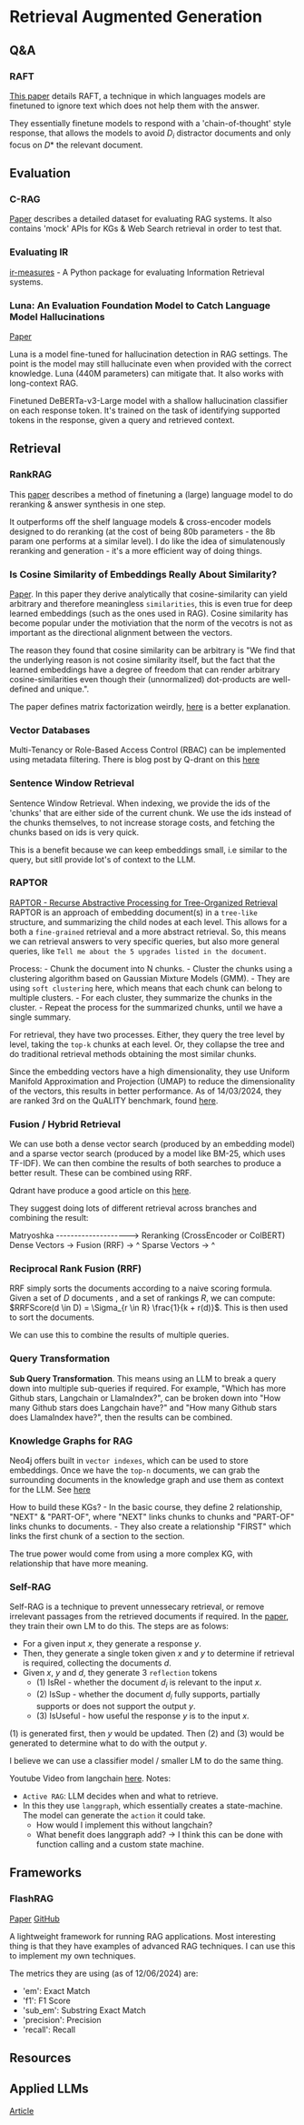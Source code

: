 # Retrieval Augmented Generation

## Q&A

### RAFT

[This paper](https://arxiv.org/pdf/2403.10131) details RAFT, a technique in which languages models are finetuned to ignore text which does not help them with the answer.

They essentially finetune models to respond with a 'chain-of-thought' style response, that allows the models to avoid $D_i$ distractor documents and only focus on $D*$ the relevant document.

## Evaluation

### C-RAG

[Paper](https://arxiv.org/pdf/2406.04744) describes a detailed dataset for evaluating RAG systems. It also contains 'mock' APIs for KGs & Web Search retrieval in order to test that.

### Evaluating IR

[ir-measures](https://ir-measur.es/en/latest/getting-started.html) - A Python package for evaluating Information Retrieval systems.

### Luna: An Evaluation Foundation Model to Catch Language Model Hallucinations

[Paper](https://arxiv.org/pdf/2406.00975)

Luna is a model fine-tuned for hallucination detection in RAG settings. The point is the model may still hallucinate even when provided with the correct knowledge. Luna (440M parameters) can mitigate that. It also works with long-context RAG.

Finetuned DeBERTa-v3-Large model with a shallow hallucination classifier on each response token. It's trained on the task of identifying supported tokens in the response, given a query and retrieved context.

## Retrieval

### RankRAG

This [paper](https://arxiv.org/pdf/2407.02485v1) describes a method of finetuning a (large) language model to do reranking & answer synthesis in one step.

It outperforms off the shelf language models & cross-encoder models designed to do reranking (at the cost of being 80b parameters - the 8b param one performs at a similar level). I do like the idea of simulatenously reranking and generation - it's a more efficient way of doing things.

### Is Cosine Similarity of Embeddings Really About Similarity?

[Paper](https://arxiv.org/pdf/2403.05440.pdf). In this paper they derive analytically that cosine-similarity can yield arbitrary and therefore meaningless `similarities`, this is even true for deep learned embeddings (such as the ones used in RAG). Cosine similarity has become popular under the motiviation that the norm of the vecotrs is not as important as the directional alignment between the vectors.

The reason they found that cosine similarity can be arbitrary is "We find that the underlying reason is not cosine similarity itself, but the fact that the learned embeddings have a degree of freedom that can render arbitrary cosine-similarities even though their (unnormalized) dot-products are well-defined and unique.".

The paper defines matrix factorization weirdly, [here](https://developers.google.com/machine-learning/recommendation/collaborative/matrix) is a better explanation.

### Vector Databases

Multi-Tenancy or Role-Based Access Control (RBAC) can be implemented using metadata filtering. There is blog post by Q-drant on this [here](https://qdrant.tech/documentation/tutorials/llama-index-multitenancy/)

### Sentence Window Retrieval

Sentence Window Retrieval. When indexing, we provide the ids of the 'chunks' that are either side of the current chunk. We use the ids instead of the chunks themselves, to not increase storage costs, and fetching the chunks based on ids is very quick.

This is a benefit because we can keep embeddings small, i.e similar to the query, but sitll provide lot's of context to the LLM.

### RAPTOR

[RAPTOR - Recurse Abstractive Processing for Tree-Organized Retrieval](https://arxiv.org/pdf/2401.18059.pdf)
RAPTOR is an approach of embedding document(s) in a `tree-like` structure, and summarizing the child nodes at each level. This allows for a both a `fine-grained` retrieval and a more abstract retrieval. So, this means we can retrieval answers to very specific queries, but also more general queries, like `Tell me about the 5 upgrades listed in the document`.

Process:
    - Chunk the document into N chunks.
    - Cluster the chunks using a clustering algorithm based on Gaussian Mixture Models (GMM).
        - They are using `soft clustering` here, which means that each chunk can belong to multiple clusters.
    - For each cluster, they summarize the chunks in the cluster.
    - Repeat the process for the summarized chunks, until we have a single summary.

For retrieval, they have two processes. Either, they query the tree level by level, taking the `top-k` chunks at each level. Or, they collapse the tree and do traditional retrieval methods obtaining the most similar chunks.

Since the embedding vectors have a high dimensionality, they use Uniform Manifold Approximation and Projection (UMAP) to reduce the dimensionality of the vectors, this results in better performance. As of 14/03/2024, they are ranked 3rd on the QuALITY benchmark, found [here](https://paperswithcode.com/sota/question-answering-on-quality?p=raptor-recursive-abstractive-processing-for).

### Fusion / Hybrid Retrieval

We can use both a dense vector search (produced by an embedding model) and a sparse vector search (produced by a model like BM-25, which uses TF-IDF). We can then combine the results of both searches to produce a better result. These can be combined using RRF.

Qdrant have produce a good article on this [here](https://qdrant.tech/articles/hybrid-search/).

They suggest doing lots of different retrieval across branches and combining the result:

Matryoshka --------------------> Reranking (CrossEncoder or ColBERT)
Dense Vectors -> Fusion (RRF) -> ^ 
Sparse Vectors -> ^

### Reciprocal Rank Fusion (RRF)

RRF simply sorts the documents according to a naive scoring formula. Given a set of $D$ documents , and a set of rankings $R$, we can compute: $RRFScore(d \in D) = \Sigma_{r \in R} \frac{1}{k + r(d)}$. This is then used to sort the documents.

We can use this to combine the results of multiple queries.

### Query Transformation

**Sub Query Transformation**. This means using an LLM to break a query down into multiple sub-queries if required. For example, "Which has more Github stars, Langchain or LlamaIndex?", can be broken down into "How many Github stars does Langchain have?" and "How many Github stars does LlamaIndex have?", then the results can be combined.

### Knowledge Graphs for RAG

Neo4j offers built in `vector indexes`, which can be used to store embeddings. Once we have the `top-n` documents, we can grab the surrounding documents in the knowledge graph and use them as context for the LLM. See [here](https://neo4j.com/docs/cypher-manual/current/indexes/semantic-indexes/vector-indexes/)

How to build these KGs?
    - In the basic course, they define 2 relationship, "NEXT" & "PART-OF", where "NEXT" links chunks to chunks and "PART-OF" links chunks to documents.
    - They also create a relationship "FIRST" which links the first chunk of a section to the section.

The true power would come from using a more complex KG, with relationship that have more meaning. 

### Self-RAG

Self-RAG is a technique to prevent unnessecary retrieval, or remove irrelevant passages from the retrieved documents if required. In the [paper](https://arxiv.org/pdf/2310.11511.pdf), they train their own LM to do this. The steps are as folows:

- For a given input $x$, they generate a response $y$.
- Then, they generate a single token given $x$ and $y$ to determine if retrieval is required, collecting the documents $d$.
- Given $x$, $y$ and $d$, they generate 3 `reflection` tokens
    - (1) IsRel - whether the document $d_i$ is relevant to the input $x$.
    - (2) IsSup - whether the document $d_i$ fully supports, partially supports or does not support the output $y$.
    - (3) IsUseful - how useful the response $y$ is to the input $x$.

(1) is generated first, then $y$ would be updated. Then (2) and (3) would be generated to determine what to do with the output $y$.

I believe we can use a classifier model / smaller LM to do the same thing.

Youtube Video from langchain [here](https://www.youtube.com/watch?v=pbAd8O1Lvm4). Notes:
- `Active RAG`: LLM decides when and what to retrieve.
- In this they use `langgraph`, which essentially creates a state-machine. The model can generate the `action` it could take.
    - How would I implement this without langchain?
    - What benefit does langgraph add? -> I think this can be done with function calling and a custom state machine.

## Frameworks

### FlashRAG

[Paper](https://arxiv.org/pdf/2405.13576)
[GitHub](https://github.com/RUC-NLPIR/FlashRAG)

A lightweight framework for running RAG applications. Most interesting thing is that they have examples of advanced RAG techniques. I can use this to implement my own techniques.

The metrics they are using (as of 12/06/2024) are:

- 'em': Exact Match
- 'f1': F1 Score
- 'sub_em': Substring Exact Match
- 'precision': Precision
- 'recall': Recall

## Resources

## Applied LLMs

[Article](https://applied-llms.org/)
